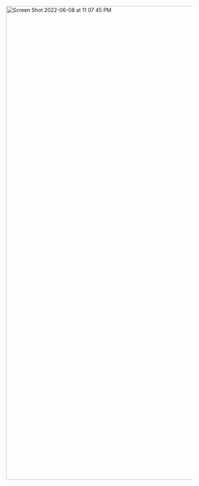 
<img width="1280" alt="Screen Shot 2022-06-08 at 11 07 45 PM" src="https://user-images.githubusercontent.com/48275526/172755839-733dbe0c-69a9-49a1-928c-9008a3742b57.png">
